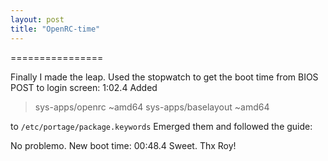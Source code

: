 ```yaml
---
layout: post
title: "OpenRC-time"
---
```


================

Finally I made the leap. 
Used the stopwatch to get the boot time from BIOS POST to login screen: 1:02.4
Added 

>sys-apps/openrc ~amd64
sys-apps/baselayout ~amd64

to ``/etc/portage/package.keywords``
Emerged them and followed the guide: 
<a href="http://www.gentoo.org/doc/en/openrc-migration.xml"></a>

No problemo. New boot time: 
00:48.4
Sweet. Thx Roy! 
